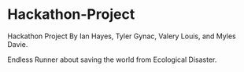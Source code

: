 # Hackathon-Project

Hackathon Project By Ian Hayes, Tyler Gynac, Valery Louis, and Myles Davie.


Endless Runner about saving the world from Ecological Disaster.

